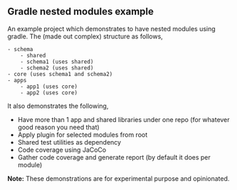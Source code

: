 ## Gradle nested modules example

An example project which demonstrates to have nested modules using gradle. The (made out complex) structure as follows,

```
- schema
    - shared
    - schema1 (uses shared)
    - schema2 (uses shared)
- core (uses schema1 and schema2)
- apps
    - app1 (uses core)
    - app2 (uses core)
```

It also demonstrates the following,

* Have more than 1 app and shared libraries under one repo (for whatever good reason you need that)
* Apply plugin for selected modules from root
* Shared test utilities as dependency
* Code coverage using JaCoCo
* Gather code coverage and generate report (by default it does per module)

**Note:** These demonstrations are for experimental purpose and opinionated.
